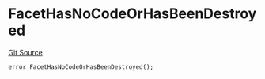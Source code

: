 # FacetHasNoCodeOrHasBeenDestroyed
[Git Source](https://github.com/thrackle-io/tron/blob/502533a6ffb2af342c0e88aaf7562842e91b57b1/src/protocol/economic/ruleProcessor/RuleProcessorDiamond.sol)


```solidity
error FacetHasNoCodeOrHasBeenDestroyed();
```

